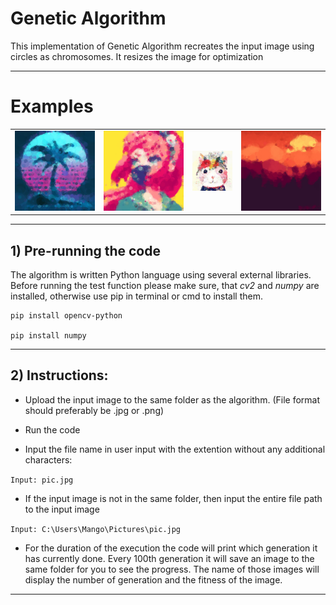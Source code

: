# Genetic Algorithm

This implementation of Genetic Algorithm recreates the input image using circles as chromosomes. It resizes the image for optimization

___________
# Examples

|        |        |        |        |
|--------|--------|--------|--------|
| ![wave_result](/examples/wave_result.png) | ![pixel_result](/examples/pixel_result.png) | ![catty_result](/examples/catty_result.png) | ![sunset_result](/examples/sunset_result.png) |
__________________________
## 1) Pre-running the code

The algorithm is written Python language using several external libraries.
Before running the test function please make sure, that *cv2* and *numpy* are installed, otherwise use pip in terminal or cmd to install them.

    pip install opencv-python
  
    pip install numpy
________________________________________________
## 2) Instructions:

* Upload the input image to the same folder as the algorithm. 
(File format should preferably be .jpg or .png)

* Run the code

* Input the file name in user input with the extention without any additional characters:

```Input: pic.jpg```


* If the input image is not in the same folder, then input the entire file path to the input image


```Input: C:\Users\Mango\Pictures\pic.jpg```

* For the duration of the execution the code will print which generation it has currently done. Every 100th generation it will save an image to the same folder for you to see the progress. The name of those images will display the number of generation and the fitness of the image.
_________________________________________________

